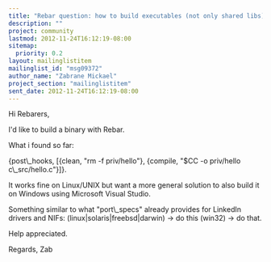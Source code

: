```yaml
---
title: "Rebar question: how to build executables (not only shared libs)?"
description: ""
project: community
lastmod: 2012-11-24T16:12:19-08:00
sitemap:
  priority: 0.2
layout: mailinglistitem
mailinglist_id: "msg09372"
author_name: "Zabrane Mickael"
project_section: "mailinglistitem"
sent_date: 2012-11-24T16:12:19-08:00
---
```



Hi Rebarers,

I'd like to build a binary with Rebar.

What i found so far:

{post\\_hooks,
 [{clean, "rm -f priv/hello"},
 {compile, "$CC -o priv/hello c\\_src/hello.c"}]}.

It works fine on Linux/UNIX but want a more general solution to also build it 
on Windows
using Microsoft Visual Studio.

Something similar to what "port\\_specs" already provides for LinkedIn drivers 
and NIFs:
(linux|solaris|freebsd|darwin) -&gt; do this
(win32) -&gt; do that.

Help appreciated.

Regards,
Zab
